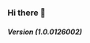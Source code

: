 ### Hi there 👋

<!-- <div align="center">
    <img alt="profile picture" style="margin-bottom:10px; border-radius: 50%;" height="200px" src="images/my_pic.jpeg"/>
    <br/>
    <div>
        &nbsp;&nbsp; <a href="https://www.linkedin.com/in/tejeshpalagiri" target="_blank">
            <img src="https://img.shields.io/badge/linkedin-%230077B5.svg?style=for-the-badge&logo=linkedin&logoColor=white" alt="linkedin" style="margin-bottom: 5px;"/>
        </a>
        &nbsp;&nbsp; <a href="https://twitter.com/TejeshPalagiri" target="_blank">
            <img src="https://img.shields.io/badge/Twitter-%231DA1F2.svg?style=for-the-badge&logo=Twitter&logoColor=white" alt="twitter" style="margin-bottom: 5px;"/>
        </a>
    </div>
</div>

<div>
    <h3>I'm Tejesh Palagiri 🇮🇳 </h3>
    <p>A passionate software developer based in Hyderabad. With 2 years of experience in building scalable, efficient, and reliable applications using modern web technologies. </p>
    <ul>
        <li>Full Stack Engineer 👦 </li>
        <li>Profession: Node Js Developer <a href="https://groundhogapps.com/"> @groundhog </a></li>
        <li>Area of Work: Node Js, Express Js, MongoDB, Angular, MySQL  </li>
        <li>Interests: Javascript Syntactic Sugar 🥴 , Devops 🖥 </li>
    </ul>
    <h4>Hobbies</h4>
    <ul>
        <li> Automating boring things 🚀  </li>
        <li> Bulidng applications that makes my mind satisfied 😆 </li>
        <li>Learning new Things 🙇 </li>
    </ul>
    <h4>Skills 🏹 </h4>
    <ul>
        <li> Languages: Typescript, Javascript, Python, Java, c </li>
        <li> Frameworks: Express Js, Angular </li>
        <li> Databases: MongoDB, Couchbase, Realm, MySQL </li>
        <li> Tools: Git, AWS, Docker </li>
    </ul>
</div>

### Language Stats
![](https://github-readme-stats.vercel.app/api/top-langs/?username=TejeshPalagiri&layout=compact&theme=dark&hide_border=false&text_color=fff&border_color=eee)
### Github Stats
-->

<!-- ![](https://github-readme-stats.vercel.app/api?username=Tejeshpalagiri&hide_title=true&hide_border=false&show_icons=true&include_all_commits=true&count_private=true&line_height=21&theme=dark&text_color=fff&border_color=eee&rank_icon=github)
-->
<!--
## Currently Cooking 🍳 
- A standalone passoword manger app that works with the personal server that is hosted somewhere

### Visitors
![](https://profile-counter.glitch.me/TejeshPalagiri/count.svg)
-->
##### Version (1.0.0126002)
<!--
**TejeshPalagiri/TejeshPalagiri** is a ✨ _special_ ✨ repository because its `README.md` (this file) appears on your GitHub profile.

Here are some ideas to get you started:

- 🔭 I’m currently working on ...
- 🌱 I’m currently learning ...
- 👯 I’m looking to collaborate on ...
- 🤔 I’m looking for help with ...
- 💬 Ask me about ...
- 📫 How to reach me: ...
- 😄 Pronouns: ...
- ⚡ Fun fact: ...
-->
